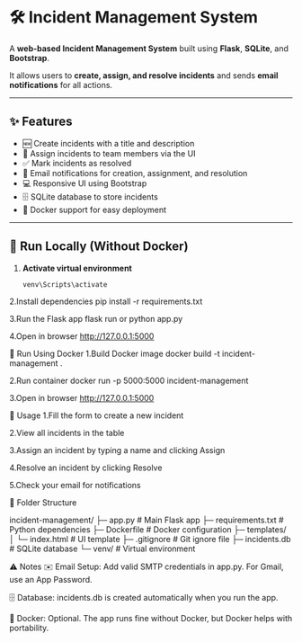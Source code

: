 # 🛠️ Incident Management System

A **web-based Incident Management System** built using **Flask**, **SQLite**, and **Bootstrap**.  

It allows users to **create, assign, and resolve incidents** and sends **email notifications** for all actions.

---

## ✨ Features

- 🆕 Create incidents with a title and description  
- 👤 Assign incidents to team members via the UI  
- ✅ Mark incidents as resolved  
- 📧 Email notifications for creation, assignment, and resolution  
- 💻 Responsive UI using Bootstrap  
- 🗄️ SQLite database to store incidents  
- 🐳 Docker support for easy deployment  

---

## 🚀 Run Locally (Without Docker)

1. **Activate virtual environment**  
   ```bash
   venv\Scripts\activate
2.Install dependencies
pip install -r requirements.txt

3.Run the Flask app
flask run
or
python app.py

4.Open in browser
http://127.0.0.1:5000

🐳 Run Using Docker
1.Build Docker image
docker build -t incident-management .

2.Run container
docker run -p 5000:5000 incident-management

3.Open in browser
http://127.0.0.1:5000

📝 Usage
1.Fill the form to create a new incident

2.View all incidents in the table

3.Assign an incident by typing a name and clicking Assign

4.Resolve an incident by clicking Resolve

5.Check your email for notifications

📂 Folder Structure

incident-management/
├─ app.py             # Main Flask app
├─ requirements.txt   # Python dependencies
├─ Dockerfile         # Docker configuration
├─ templates/
│  └─ index.html      # UI template
├─ .gitignore         # Git ignore file
├─ incidents.db       # SQLite database
└─ venv/              # Virtual environment

⚠️ Notes
✉️ Email Setup: Add valid SMTP credentials in app.py. For Gmail, use an App Password.

🗄️ Database: incidents.db is created automatically when you run the app.

🐳 Docker: Optional. The app runs fine without Docker, but Docker helps with portability.



